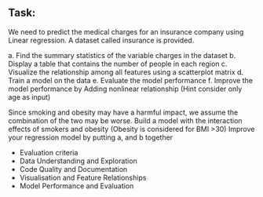 ## Task: 
We need to predict the medical charges for an insurance company using Linear regression. A dataset called insurance is provided.

a. Find the summary statistics of the variable charges in the dataset
b. Display a table that contains the number of people in each region
c. Visualize the relationship among all features using a scatterplot matrix
d. Train a model on the data
e. Evaluate the model performance
f. Improve the model performance by Adding nonlinear relationship (Hint
consider only age as input)

Since smoking and obesity may have a harmful impact, we assume the
combination of the two may be worse. Build a model with the interaction effects of
smokers and obesity (Obesity is considered for BMI >30)
Improve your regression model by putting a, and b together

- Evaluation criteria
- Data Understanding and Exploration
- Code Quality and Documentation
- Visualisation and Feature Relationships
- Model Performance and Evaluation
